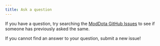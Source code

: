 ```yaml
---
title: Ask a question
---
```


If you have a question, try searching the [ModDota GitHub Issues](https://github.com/ModDota/moddota.github.io/issues) to see if someone has previously asked the same.

If you cannot find an answer to your question, submit a new issue!
